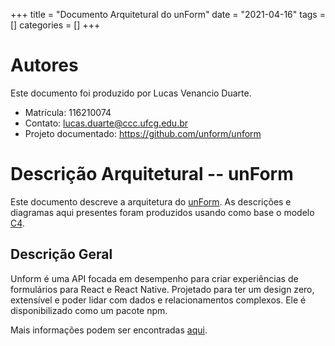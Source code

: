 +++
title = "Documento Arquitetural do unForm"
date = "2021-04-16"
tags = []
categories = []
+++

# Autores

Este documento foi produzido por Lucas Venancio Duarte.

- Matrícula: 116210074
- Contato: lucas.duarte@ccc.ufcg.edu.br
- Projeto documentado: https://github.com/unform/unform

# Descrição Arquitetural -- unForm

Este documento descreve a arquitetura do [unForm](https://github.com/unform/unform).
As descrições e diagramas aqui presentes foram produzidos usando como base o modelo [C4](https://c4model.com/).

## Descrição Geral

Unform é uma API focada em desempenho para criar experiências de formulários para React e React Native. Projetado para ter um design zero, extensível e poder lidar com dados e relacionamentos complexos. Ele é disponibilizado como um pacote npm.

Mais informações podem ser encontradas [aqui](https://unform.dev/).